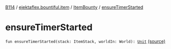 [B114](../../index.md) / [ejektaflex.bountiful.item](../index.md) / [ItemBounty](index.md) / [ensureTimerStarted](./ensure-timer-started.md)

# ensureTimerStarted

`fun ensureTimerStarted(stack: ItemStack, worldIn: World): `[`Unit`](https://kotlinlang.org/api/latest/jvm/stdlib/kotlin/-unit/index.html) [(source)](https://github.com/ejektaflex/Bountiful/tree/develop/src/main/kotlin/ejektaflex/bountiful/item/ItemBounty.kt#L115)